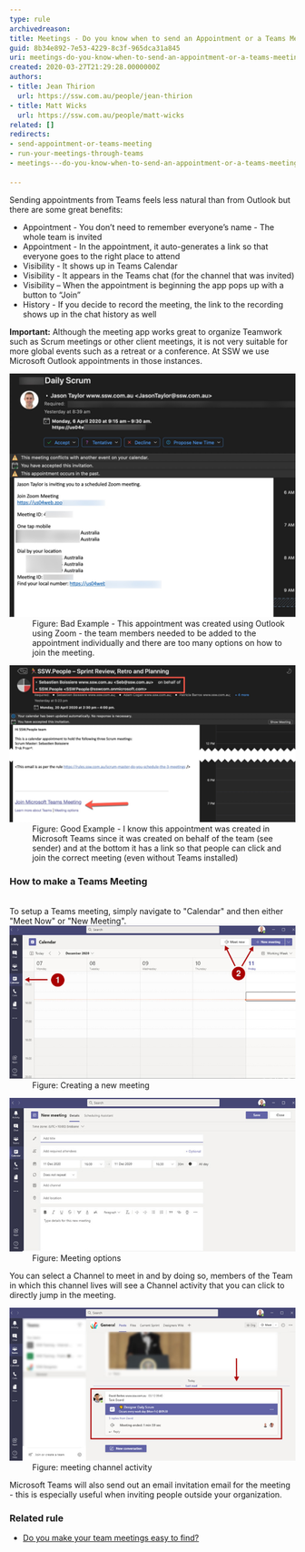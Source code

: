 ```yaml
---
type: rule
archivedreason: 
title: Meetings - Do you know when to send an Appointment or a Teams Meeting?
guid: 8b34e892-7e53-4229-8c3f-965dca31a845
uri: meetings-do-you-know-when-to-send-an-appointment-or-a-teams-meeting
created: 2020-03-27T21:29:28.0000000Z
authors:
- title: Jean Thirion
  url: https://ssw.com.au/people/jean-thirion
- title: Matt Wicks
  url: https://ssw.com.au/people/matt-wicks
related: []
redirects:
- send-appointment-or-teams-meeting
- run-your-meetings-through-teams
- meetings---do-you-know-when-to-send-an-appointment-or-a-teams-meeting

---
```


Sending appointments from Teams feels less natural than from Outlook but there are some great benefits:

* Appointment -  You don’t need to remember everyone’s name - The whole team is invited
* Appointment - In the appointment, it auto-generates a link so that everyone goes to the right place to attend
* Visibility - It shows up in Teams Calendar
* Visibility - It appears in the Teams chat (for the channel that was invited)
* Visibility – When the appointment is beginning the app pops up with a button to “Join”
* History - If you decide to record the meeting, the link to the recording shows up in the chat history as well







**Important:** Although the meeting app works great to organize Teamwork such as Scrum meetings or other client meetings, it is not very suitable for more global events such as a retreat or a conference. At SSW we use Microsoft Outlook appointments in those instances.


<dl class="badImage"><dt>
            <img src="team meeting - bad example.jpg" alt="teams meeting - invitation link.jpg" style="width:750px;"> 
            <br>
         </dt><dd>Figure: Bad Example - This appointment was created using Outlook using Zoom - the team members needed to be added to the appointment individually and there are too many options on how to join the meeting.<br></dd></dl>

<dl class="goodImage"><dt>
      <img src="team meetings - appointment from teams.jpg" alt="teams meeting - invitation link.jpg" style="width:750px;">
   </dt><dd>Figure: Good Example - I know this appointment was created in Microsoft Teams since it was created on behalf of the team (see sender) and at the bottom it has a link so that people can click and join the correct meeting (even without Teams installed)<br></dd></dl>
<!--endintro-->
<dl class="image"><h3 class="ssw15-rteElement-H3">How to make a Teams Meeting<br></h3><dt> 
      <br> 
   </dt><dt>To setup a Teams meeting, simply navigate to "Calendar" and then either "Meet Now" or "New Meeting".<br></dt><dt> 
      <img src="creating-new-meeting.jpg" alt="creating-new-meeting.jpg">
   </dt><dd>Figure: Creating a new meeting </dd></dl><dl class="image"><dt>
      <img src="meetings-options.jpg" alt="meetings-options.jpg">
   </dt><dd>Figure: Meeting options</dd></dl>
You can select a Channel to meet in and by doing so, members of the Team in which this channel lives will see a Channel activity that you can click to directly jump in the meeting.
<dl class="image"><dt>
      <img src="meeting-channel-activity.jpg" alt="meeting-channel-activity.jpg"> </dt><dd>Figure: meeting channel activity</dd></dl>
Microsoft Teams will also send out an email invitation email for the meeting - this is especially useful when inviting people outside your organization.

### Related rule


* [Do you make your team meetings easy to find?](/do-you-make-your-team-meetings-easy-to-find)
